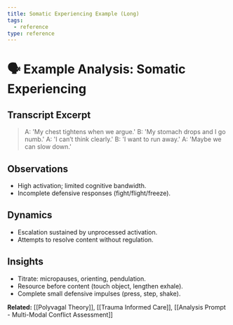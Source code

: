 ```yaml
---
title: Somatic Experiencing Example (Long)
tags:
  - reference
type: reference
---
```


<!-- @format -->

# 🗣 Example Analysis: Somatic Experiencing

## Transcript Excerpt

> A: 'My chest tightens when we argue.'
> B: 'My stomach drops and I go numb.'
> A: 'I can’t think clearly.'
> B: 'I want to run away.'
> A: 'Maybe we can slow down.'

## Observations

- High activation; limited cognitive bandwidth.
- Incomplete defensive responses (fight/flight/freeze).

## Dynamics

- Escalation sustained by unprocessed activation.
- Attempts to resolve content without regulation.

## Insights

- Titrate: micropauses, orienting, pendulation.
- Resource before content (touch object, lengthen exhale).
- Complete small defensive impulses (press, step, shake).

**Related:** [[Polyvagal Theory]], [[Trauma Informed Care]], [[Analysis Prompt - Multi-Modal Conflict Assessment]]
